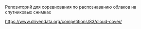 Репозиторий для соревнования по распознаванию облаков на спутниковых снимках

https://www.drivendata.org/competitions/83/cloud-cover/ 

